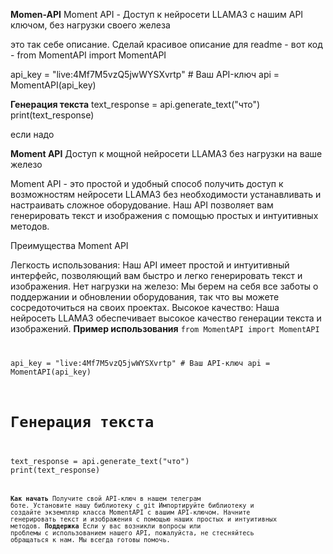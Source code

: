 **Momen-API**
Moment API - Доступ к нейросети LLAMA3 с нашим API ключом, без нагрузки своего железа

это так себе описание. Сделай красивое описание для readme - вот код - from MomentAPI import MomentAPI

api_key = "live:4Mf7M5vzQ5jwWYSXvrtp" # Ваш API-ключ api = MomentAPI(api_key)

**Генерация текста**
text_response = api.generate_text("что") print(text_response)

если надо


**Moment API**
Доступ к мощной нейросети LLAMA3 без нагрузки на ваше железо

Moment API - это простой и удобный способ получить доступ к возможностям нейросети LLAMA3 без необходимости устанавливать и настраивать сложное оборудование. Наш API позволяет вам генерировать текст и изображения с помощью простых и интуитивных методов.

Преимущества Moment API

Легкость использования: Наш API имеет простой и интуитивный интерфейс, позволяющий вам быстро и легко генерировать текст и изображения.
Нет нагрузки на железо: Мы берем на себя все заботы о поддержании и обновлении оборудования, так что вы можете сосредоточиться на своих проектах.
Высокое качество: Наша нейросеть LLAMA3 обеспечивает высокое качество генерации текста и изображений.
**Пример использования**
<code>from MomentAPI import MomentAPI

api_key = "live:4Mf7M5vzQ5jwWYSXvrtp"  # Ваш API-ключ
api = MomentAPI(api_key)

# Генерация текста
text_response = api.generate_text("что")
print(text_response)<code>

**Как начать**
Получите свой API-ключ в нашем телеграм боте.
Установите нашу библиотеку с git
Импортируйте библиотеку и создайте экземпляр класса MomentAPI с вашим API-ключом.
Начните генерировать текст и изображения с помощью наших простых и интуитивных методов.
**Поддержка**
Если у вас возникли вопросы или проблемы с использованием нашего API, пожалуйста, не стесняйтесь обращаться к нам. Мы всегда готовы помочь.
